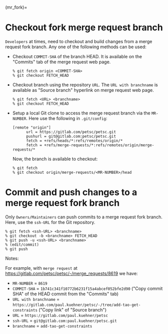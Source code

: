 (mr_fork)=

# Checkout fork merge request branch

`Developers` at times, need to checkout and build changes from a merge request fork branch. Any one of the following methods can be used:

- Checkout `COMMIT-SHA` of the branch HEAD. It is available on the "Commits" tab of the merge request web page.

  ```console
  % git fetch origin <COMMIT-SHA>
  % git checkout FETCH_HEAD
  ```

- Checkout branch using the repository `URL`. The `URL with branchname` is available as "Source branch" hyperlink on merge request web page.

  ```console
  % git fetch <URL> <branchname>
  % git checkout FETCH_HEAD
  ```

- Setup a local Git clone to access the merge request branch via the `MR-NUMBER`. Here use the following in `.git/config`:

  ```console
  [remote "origin"]
        url = https://gitlab.com/petsc/petsc.git
        pushurl = git@gitlab.com:petsc/petsc.git
        fetch = +refs/heads/*:refs/remotes/origin/*
        fetch = +refs/merge-requests/*:refs/remotes/origin/merge-requests/*
  ```

  Now, the branch is available to checkout:

  ```console
  % git fetch
  % git checkout origin/merge-requests/<MR-NUMBER>/head
  ```

# Commit and push changes to a merge request fork branch

Only `Owners/Maintainers` can push commits to a merge request fork branch. Here, use the `ssh-URL` for the Git repository.

```console
% git fetch <ssh-URL> <branchname>
% git checkout -b <branchname> FETCH_HEAD
% git push -u <ssh-URL> <branchname>
% (edit/commit)
% git push
```

Notes:

For example, with `merge request` at <https://gitlab.com/petsc/petsc/-/merge_requests/8619> we have:

- `MR-NUMBER` = `8619`
- `COMMIT-SHA` = `1b741c341f10772b6231f15a4abcef052bfe2d90` ("Copy commit SHA" of the HEAD commit from the "Commits" tab)
- `URL with branchname` = `https://gitlab.com/paul.kuehner/petsc/-/tree/add-tao-get-constraints` ("Copy link" of "Source branch")
- `URL` = `https://gitlab.com/paul.kuehner/petsc`
- `ssh-URL` = `git@gitlab.com:paul.kuehner/petsc.git`
- `branchname` = `add-tao-get-constraints`

